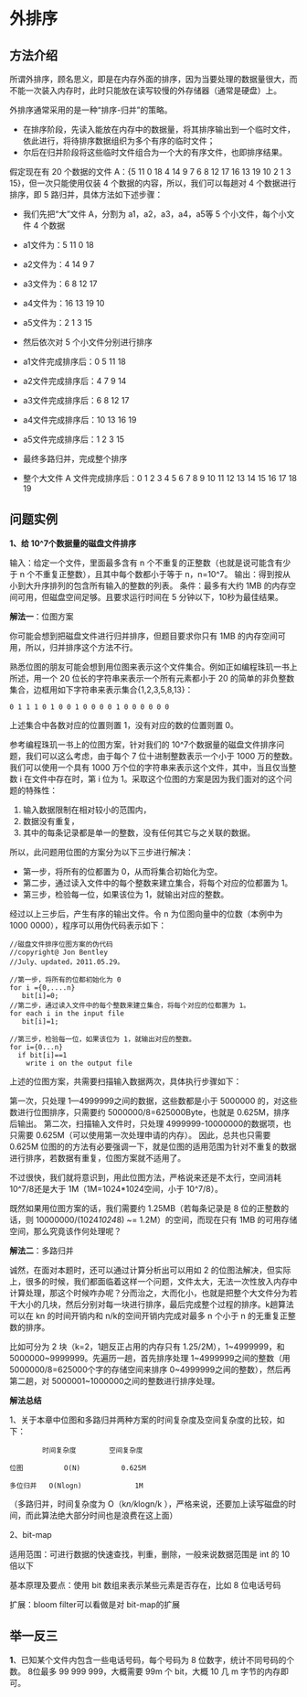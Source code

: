 
# 外排序

## 方法介绍

所谓外排序，顾名思义，即是在内存外面的排序，因为当要处理的数据量很大，而不能一次装入内存时，此时只能放在读写较慢的外存储器（通常是硬盘）上。

外排序通常采用的是一种“排序-归并”的策略。
- 在排序阶段，先读入能放在内存中的数据量，将其排序输出到一个临时文件，依此进行，将待排序数据组织为多个有序的临时文件；
- 尔后在归并阶段将这些临时文件组合为一个大的有序文件，也即排序结果。

假定现在有 20 个数据的文件 A：{5 11 0 18 4 14 9 7 6 8 12 17 16 13 19 10 2 1 3 15}，但一次只能使用仅装 4 个数据的内容，所以，我们可以每趟对 4 个数据进行排序，即 5 路归并，具体方法如下述步骤：
 - 我们先把“大”文件 A，分割为 a1，a2，a3，a4，a5等 5 个小文件，每个小文件 4 个数据
- a1文件为：5 11 0 18 
- a2文件为：4 14 9 7 
- a3文件为：6 8 12 17 
- a4文件为：16 13 19 10 
- a5文件为：2 1 3 15

 - 然后依次对 5 个小文件分别进行排序
- a1文件完成排序后：0 5 11 18
- a2文件完成排序后：4 7 9 14
- a3文件完成排序后：6 8 12 17
- a4文件完成排序后：10 13 16 19
- a5文件完成排序后：1 2 3 15

 - 最终多路归并，完成整个排序
- 整个大文件 A 文件完成排序后：0 1 2 3 4 5 6 7 8 9 10 11 12 13 14 15 16 17 18 19


## 问题实例

**1、给 10^7个数据量的磁盘文件排序**

输入：给定一个文件，里面最多含有 n 个不重复的正整数（也就是说可能含有少于 n 个不重复正整数），且其中每个数都小于等于 n，n=10^7。
输出：得到按从小到大升序排列的包含所有输入的整数的列表。
条件：最多有大约 1MB 的内存空间可用，但磁盘空间足够。且要求运行时间在 5 分钟以下，10秒为最佳结果。

**解法一**：位图方案

你可能会想到把磁盘文件进行归并排序，但题目要求你只有 1MB 的内存空间可用，所以，归并排序这个方法不行。

熟悉位图的朋友可能会想到用位图来表示这个文件集合。例如正如编程珠玑一书上所述，用一个 20 位长的字符串来表示一个所有元素都小于 20 的简单的非负整数集合，边框用如下字符串来表示集合{1,2,3,5,8,13}：

    0 1 1 1 0 1 0 0 1 0 0 0 0 1 0 0 0 0 0 0

上述集合中各数对应的位置则置 1，没有对应的数的位置则置 0。

参考编程珠玑一书上的位图方案，针对我们的 10^7个数据量的磁盘文件排序问题，我们可以这么考虑，由于每个 7 位十进制整数表示一个小于 1000 万的整数。我们可以使用一个具有 1000 万个位的字符串来表示这个文件，其中，当且仅当整数 i 在文件中存在时，第 i 位为 1。采取这个位图的方案是因为我们面对的这个问题的特殊性：

1. 输入数据限制在相对较小的范围内，
2. 数据没有重复，
3. 其中的每条记录都是单一的整数，没有任何其它与之关联的数据。

所以，此问题用位图的方案分为以下三步进行解决：

* 第一步，将所有的位都置为 0，从而将集合初始化为空。
* 第二步，通过读入文件中的每个整数来建立集合，将每个对应的位都置为 1。
* 第三步，检验每一位，如果该位为 1，就输出对应的整数。

经过以上三步后，产生有序的输出文件。令 n 为位图向量中的位数（本例中为 1000 0000），程序可以用伪代码表示如下：
    
    //磁盘文件排序位图方案的伪代码  
    //copyright@ Jon Bentley  
    //July、updated，2011.05.29。  
      
    //第一步，将所有的位都初始化为 0  
    for i ={0,....n}      
       bit[i]=0;  
    //第二步，通过读入文件中的每个整数来建立集合，将每个对应的位都置为 1。  
    for each i in the input file     
       bit[i]=1;  
      
    //第三步，检验每一位，如果该位为 1，就输出对应的整数。  
    for i={0...n}      
      if bit[i]==1        
        write i on the output file  

上述的位图方案，共需要扫描输入数据两次，具体执行步骤如下：

第一次，只处理 1—4999999之间的数据，这些数都是小于 5000000 的，对这些数进行位图排序，只需要约 5000000/8=625000Byte，也就是 0.625M，排序后输出。
第二次，扫描输入文件时，只处理 4999999-10000000的数据项，也只需要 0.625M（可以使用第一次处理申请的内存）。
因此，总共也只需要 0.625M
位图的的方法有必要强调一下，就是位图的适用范围为针对不重复的数据进行排序，若数据有重复，位图方案就不适用了。

不过很快，我们就将意识到，用此位图方法，严格说来还是不太行，空间消耗 10^7/8还是大于 1M（1M=1024*1024空间，小于 10^7/8）。

既然如果用位图方案的话，我们需要约 1.25MB（若每条记录是 8 位的正整数的话，则 10000000/(1024*1024*8) ~= 1.2M）的空间，而现在只有 1MB 的可用存储空间，那么究竟该作何处理呢？

**解法二**：多路归并

诚然，在面对本题时，还可以通过计算分析出可以用如 2 的位图法解决，但实际上，很多的时候，我们都面临着这样一个问题，文件太大，无法一次性放入内存中计算处理，那这个时候咋办呢？分而治之，大而化小，也就是把整个大文件分为若干大小的几块，然后分别对每一块进行排序，最后完成整个过程的排序。k趟算法可以在 kn 的时间开销内和 n/k的空间开销内完成对最多 n 个小于 n 的无重复正整数的排序。

比如可分为 2 块（k=2，1趟反正占用的内存只有 1.25/2M），1~4999999，和 5000000~9999999。先遍历一趟，首先排序处理 1~4999999之间的整数（用 5000000/8=625000个字的存储空间来排序 0~4999999之间的整数），然后再第二趟，对 5000001~1000000之间的整数进行排序处理。

**解法总结**

1、关于本章中位图和多路归并两种方案的时间复杂度及空间复杂度的比较，如下：


            时间复杂度        空间复杂度
              
    位图          O(N)          0.625M
  
    多位归并   O(Nlogn)             1M

（多路归并，时间复杂度为 O（k*n/k*logn/k ），严格来说，还要加上读写磁盘的时间，而此算法绝大部分时间也是浪费在这上面）

2、bit-map

适用范围：可进行数据的快速查找，判重，删除，一般来说数据范围是 int 的 10 倍以下

基本原理及要点：使用 bit 数组来表示某些元素是否存在，比如 8 位电话号码

扩展：bloom filter可以看做是对 bit-map的扩展

## 举一反三

**1**、已知某个文件内包含一些电话号码，每个号码为 8 位数字，统计不同号码的个数。
8位最多 99 999 999，大概需要 99m 个 bit，大概 10 几 m 字节的内存即可。
